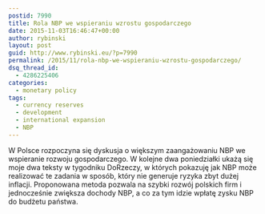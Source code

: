 ```yaml
---
postid: 7990
title: Rola NBP we wspieraniu wzrostu gospodarczego
date: 2015-11-03T16:46:47+00:00
author: rybinski
layout: post
guid: http://www.rybinski.eu/?p=7990
permalink: /2015/11/rola-nbp-we-wspieraniu-wzrostu-gospodarczego/
dsq_thread_id:
  - 4286225406
categories:
  - monetary policy
tags:
  - currency reserves
  - development
  - international expansion
  - NBP
---
```

W Polsce rozpoczyna się dyskusja o większym zaangażowaniu NBP we wspieranie rozwoju gospodarczego. W kolejne dwa poniedziałki ukażą się moje dwa teksty w tygodniku DoRzeczy, w których pokazuję jak NBP może realizować te zadania w sposób, który nie generuje ryzyka zbyt dużej inflacji. Proponowana metoda pozwala na szybki rozwój polskich firm i jednocześnie zwiększa dochody NBP, a co za tym idzie wpłatę zysku NBP do budżetu państwa.
